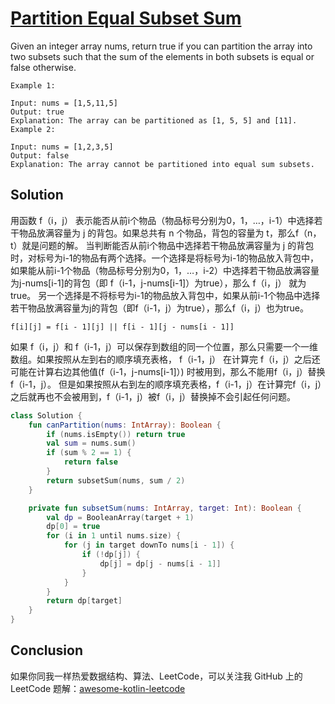 # [Partition Equal Subset Sum][title]
Given an integer array nums, return true if you can partition the array into two subsets such that the sum of the elements in both subsets is equal or false otherwise.


```text
Example 1:

Input: nums = [1,5,11,5]
Output: true
Explanation: The array can be partitioned as [1, 5, 5] and [11].
Example 2:

Input: nums = [1,2,3,5]
Output: false
Explanation: The array cannot be partitioned into equal sum subsets.

```



## Solution
用函数 f（i，j） 表示能否从前i个物品（物品标号分别为0，1，…，i-1）中选择若干物品放满容量为 j 的背包。如果总共有 n 个物品，背包的容量为 t，那么f（n，t）就是问题的解。
当判断能否从前i个物品中选择若干物品放满容量为 j 的背包时，对标号为i-1的物品有两个选择。一个选择是将标号为i-1的物品放入背包中，如果能从前i-1个物品（物品标号分别为0，1，…，i-2）中选择若干物品放满容量为j-nums[i-1]的背包（即 f（i-1，j-nums[i-1]）为true），那么 f（i，j） 就为true。
另一个选择是不将标号为i-1的物品放入背包中，如果从前i-1个物品中选择若干物品放满容量为j的背包（即f（i-1，j）为true），那么f（i，j）也为true。
```text
f[i][j] = f[i - 1][j] || f[i - 1][j - nums[i - 1]]
```
如果 f（i，j）和 f（i-1，j）可以保存到数组的同一个位置，那么只需要一个一维数组。如果按照从左到右的顺序填充表格， f（i-1，j） 在计算完 f（i，j）之后还可能在计算右边其他值(f（i-1，j-nums[i-1]）) 时被用到，那么不能用f（i，j）替换f（i-1，j）。
但是如果按照从右到左的顺序填充表格，f（i-1，j）在计算完f（i，j）之后就再也不会被用到，f（i-1，j）被f（i，j）替换掉不会引起任何问题。

```kotlin
class Solution {
    fun canPartition(nums: IntArray): Boolean {
        if (nums.isEmpty()) return true
        val sum = nums.sum()
        if (sum % 2 == 1) {
            return false
        }
        return subsetSum(nums, sum / 2)
    }

    private fun subsetSum(nums: IntArray, target: Int): Boolean {
        val dp = BooleanArray(target + 1)
        dp[0] = true
        for (i in 1 until nums.size) {
            for (j in target downTo nums[i - 1]) {
                if (!dp[j]) {
                    dp[j] = dp[j - nums[i - 1]]
                }
            }
        }
        return dp[target]
    }
}

```

## Conclusion

如果你同我一样热爱数据结构、算法、LeetCode，可以关注我 GitHub 上的 LeetCode 题解：[awesome-kotlin-leetcode][akl]



[title]: https://leetcode.cn/problems/partition-equal-subset-sum/
[akl]: https://github.com/NightXlt/awesome-kotlin-leetcode
